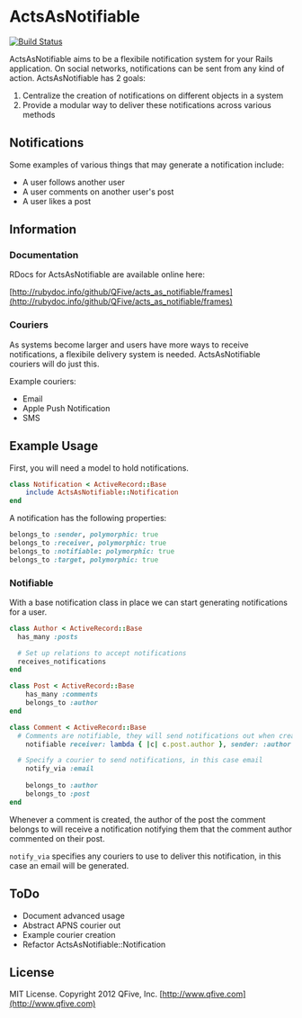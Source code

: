 # ActsAsNotifiable
[![Build Status](https://secure.travis-ci.org/QFive/acts_as_notifiable.png)](http://travis-ci.org/QFive/acts_as_notifiable)

ActsAsNotifiable aims to be a flexibile notification system for your Rails application. On social networks, notifications can be sent from any kind of action. ActsAsNotifiable has 2 goals:

1. Centralize the creation of notifications on different objects in a system
2. Provide a modular way to deliver these notifications across various methods

## Notifications
Some examples of various things that may generate a notification include:

* A user follows another user
* A user comments on another user's post
* A user likes a post

## Information

### Documentation

RDocs for ActsAsNotifiable are available online here:

[http://rubydoc.info/github/QFive/acts_as_notifiable/frames](http://rubydoc.info/github/QFive/acts_as_notifiable/frames)


### Couriers
As systems become larger and users have more ways to receive notifications, a flexibile delivery system is needed. ActsAsNotifiable couriers will do just this.

Example couriers:

* Email
* Apple Push Notification
* SMS

## Example Usage

First, you will need a model to hold notifications.

```ruby
class Notification < ActiveRecord::Base
	include ActsAsNotifiable::Notification
end
````


A notification has the following properties:

```ruby
belongs_to :sender, polymorphic: true
belongs_to :receiver, polymorphic: true
belongs_to :notifiable: polymorphic: true
belongs_to :target, polymorphic: true
```

### Notifiable
With a base notification class in place we can start generating notifications for a user.

```ruby
class Author < ActiveRecord::Base
  has_many :posts

  # Set up relations to accept notifications
  receives_notifications
end

class Post < ActiveRecord::Base
	has_many :comments
	belongs_to :author
end

class Comment < ActiveRecord::Base
  # Comments are notifiable, they will send notifications out when created
	notifiable receiver: lambda { |c| c.post.author }, sender: :author

  # Specify a courier to send notifications, in this case email
	notify_via :email
	
	belongs_to :author
	belongs_to :post
end
```
Whenever a comment is created, the author of the post the comment belongs to will receive a notification notifying them that the comment author commented on their post.

`notify_via` specifies any couriers to use to deliver this notification, in this case an email will be generated.

## ToDo

* Document advanced usage
* Abstract APNS courier out
* Example courier creation
* Refactor ActsAsNotifiable::Notification

## License
MIT License. Copyright 2012 QFive, Inc. [http://www.qfive.com](http://www.qfive.com)
